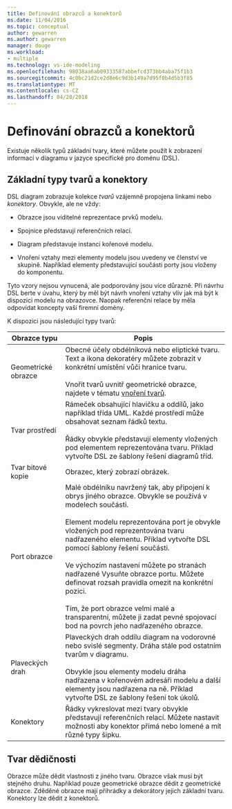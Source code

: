 ```yaml
---
title: Definování obrazců a konektorů
ms.date: 11/04/2016
ms.topic: conceptual
author: gewarren
ms.author: gewarren
manager: douge
ms.workload:
- multiple
ms.technology: vs-ide-modeling
ms.openlocfilehash: 98038aa6ab09333587abbefcd373bb4aba75f1b3
ms.sourcegitcommit: 4c0bc21d2ce2d8e6c9d3b149a7d95f0b4d5b3f85
ms.translationtype: MT
ms.contentlocale: cs-CZ
ms.lasthandoff: 04/20/2018
---
```

# <a name="defining-shapes-and-connectors"></a>Definování obrazců a konektorů
Existuje několik typů základní tvary, které můžete použít k zobrazení informací v diagramu v jazyce specifické pro doménu (DSL).

##  <a name="shapeTypes"></a> Základní typy tvarů a konektory
 DSL diagram zobrazuje kolekce *tvarů* vzájemně propojena linkami nebo *konektory*.  Obvykle, ale ne vždy:

-   Obrazce jsou viditelné reprezentace prvků modelu.

-   Spojnice představují referenčních relací.

-   Diagram představuje instanci kořenové modelu.

-   Vnoření vztahy mezi elementy modelu jsou uvedeny ve členství ve skupině. Například elementy představující součásti porty jsou vloženy do komponentu.

 Tyto vzory nejsou vynucená, ale podporovány jsou více důrazně. Při návrhu DSL berte v úvahu, který by měl být návrh vnoření vztahy vliv jak má být k dispozici modelu na obrazovce. Naopak referenční relace by měla odpovídat koncepty vaší firemní domény.

 K dispozici jsou následující typy tvarů:

|Obrazce typu|Popis|
|----------------|-----------------|
|Geometrické obrazce|Obecné účely obdélníková nebo eliptické tvaru. Text a ikona dekoratéry můžete zobrazit v konkrétní umístění vůči hranice tvaru.<br /><br /> Vnořit tvarů uvnitř geometrické obrazce, najdete v tématu [vnoření tvarů](../modeling/nesting-shapes.md).|
|Tvar prostředí|Rámeček obsahující hlavičku a oddílů, jako například třída UML. Každé prostředí může obsahovat seznam řádků textu.<br /><br /> Řádky obvykle představují elementy vložených pod elementem reprezentována tvaru. Příklad vytvořte DSL ze šablony řešení diagramů tříd.|
|Tvar bitové kopie|Obrazec, který zobrazí obrázek.|
|Port obrazce|Malé obdélníku navržený tak, aby připojení k obrys jiného obrazce. Obvykle se používá v modelech součásti.<br /><br /> Element modelu reprezentována port je obvykle vložených pod reprezentována tvaru nadřazeného elementu. Příklad vytvořte DSL pomocí šablony řešení součásti.<br /><br /> Ve výchozím nastavení můžete po stranách nadřazené Vysuňte obrazce portu. Můžete definovat rozsah pravidla omezit na konkrétní pozici.<br /><br /> Tím, že port obrazce velmi malé a transparentní, můžete ji zadat pevné spojovací bod na povrch jeho nadřazeného obrazce.|
|Plaveckých drah|Plaveckých drah oddílu diagram na vodorovné nebo svislé segmenty. Dráha stále pod ostatním tvarům v diagramu.<br /><br /> Obvykle jsou elementy modelu dráha nadřazena v kořenovém adresáři modelu a další elementy jsou nadřazena na ně. Příklad vytvořte DSL ze šablony řešení tok úkolů.|
|Konektory|Řádky vykreslovat mezi tvary obvykle představují referenčních relací. Můžete nastavit možnosti aby konektor přímá nebo lomené a mít různé typy šipku.|

##  <a name="shapeInheritance"></a> Tvar dědičnosti
 Obrazce může dědit vlastnosti z jiného tvaru. Obrazce však musí být stejného druhu. Například pouze geometrické obrazce dědit z geometrické obrazce. Zděděné obrazce mají přihrádky a dekorátory jejich základní tvaru. Konektory lze dědit z konektorů.